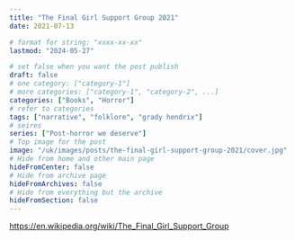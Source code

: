 ```yaml
---
title: "The Final Girl Support Group 2021"
date: 2021-07-13

# format for string: "xxxx-xx-xx"
lastmod: "2024-05-27"

# set false when you want the post publish
draft: false
# one category: ["category-1"]
# more categories: ["category-1", "category-2", ...]
categories: ["Books", "Horror"]
# refer to categories
tags: ["narrative", "folklore", "grady hendrix"]
# seires
series: ["Post-horror we deserve"]
# Top image for the post
image: "/uk/images/posts/the-final-girl-support-group-2021/cover.jpg"
# Hide from home and other main page
hideFromCenter: false
# Hide from archive page
hideFromArchives: false
# Hide from everything but the archive
hideFromSection: false
---
```

https://en.wikipedia.org/wiki/The_Final_Girl_Support_Group
<!--more-->